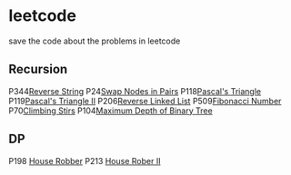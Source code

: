 # leetcode  
save the code about the problems in leetcode
## Recursion  
P344[Reverse String](https://leetcode.com/problems/reverse-string/)
P24[Swap Nodes in Pairs](https://leetcode.com/problems/swap-nodes-in-pairs/)
P118[Pascal's Triangle](https://leetcode.com/problems/pascals-triangle/)
P119[Pascal's Triangle Ⅱ](https://leetcode.com/problems/pascals-triangle-ii/)
P206[Reverse Linked List](https://leetcode.com/problems/reverse-linked-list/)
P509[Fibonacci Number](https://leetcode.com/problems/fibonacci-number/)
P70[Climbing Stirs](https://leetcode.com/problems/climbing-stairs/)
P104[Maximum Depth of Binary Tree](https://leetcode.com/problems/maximum-depth-of-binary-tree/)

## DP 
P198 [House Robber](https://leetcode.com/problems/house-robber/)
P213 [House Rober II](https://leetcode.com/problems/house-robber-ii/)
